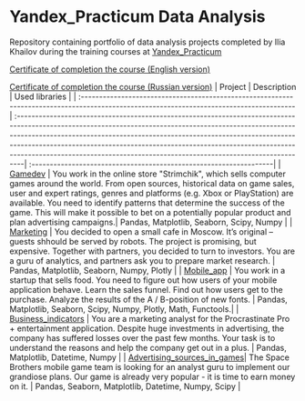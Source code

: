# Yandex_Practicum Data Analysis

Repository containing portfolio of data analysis projects completed by Ilia Khailov during the training courses at [Yandex_Practicum](https://practicum.yandex.ru)

[Certificate of completion the course (English version)](https://github.com/AstartesXX/yandex_practicum/blob/main/yandex_da_en.pdf)

[Certificate of completion the course (Russian version)](https://github.com/AstartesXX/yandex_practicum/blob/main/yandex_da_ru.pdf)
| Project                                                                                                                                   | Description                                                                                                                                                                                                                                                                                                                                                                                              | Used libraries                                                     |
| :---------------------------------------------------------------------------------------------------------------------------------------- | :--------------------------------------------------------------------------------------------------------------------------------------------------------------------------------------------------------------------------------------------------------------------------------------------------------------------------------------------------------------------------------------------------------| :------------------------------------------------------------------|
| [Gamedev](https://github.com/AstartesXX/yandex_practicum/tree/main/gamedev)                                                               | You work in the online store "Strimchik", which sells computer games around the world. From open sources, historical data on game sales, user and expert ratings, genres and platforms (e.g. Xbox or PlayStation) are available. You need to identify patterns that determine the success of the game. This will make it possible to bet on a potentially popular product and plan advertising campaigns.| Pandas, Matplotlib, Seaborn, Scipy, Numpy                          |
| [Marketing](https://github.com/AstartesXX/yandex_practicum/tree/main/marketing)                                                           | You decided to open a small cafe in Moscow. It’s original – guests shhould be served by robots. The project is promising, but expensive. Together with partners, you decided to turn to investors. You are a guru of analytics, and partners ask you to prepare market research.                                                                                                                         | Pandas, Matplotlib, Seaborn, Numpy, Plotly                         |
| [Mobile_app](https://github.com/AstartesXX/yandex_practicum/tree/main/mobile%20app)                                                       | You work in a startup that sells food. You need to figure out how users of your mobile application behave. Learn the sales funnel. Find out how users get to the purchase. Analyze the results of the A / B-position of new fonts.                                                                                                                                                                       | Pandas, Matplotlib, Seaborn, Scipy, Numpy, Plotly, Math, Functools.|
| [Business_indicators](https://github.com/AstartesXX/yandex_practicum/tree/main/busines%20indicators)                                      | You are a marketing analyst for the Procrastinate Pro + entertainment application. Despite huge investments in advertising, the company has suffered losses over the past few months. Your task is to understand the reasons and help the company get out in a plus.                                                                                                                                     | Pandas, Matplotlib, Datetime, Numpy                                |
| [Advertising_sources_in_games](https://github.com/AstartesXX/yandex_practicum/tree/main/games%20-%20analysis%20of%20advertising%20sources)| The Space Brothers mobile game team is looking for an analyst guru to implement our grandiose plans. Our game is already very popular - it is time to earn money on it.                                                                                                                                                                                                                                  | Pandas, Seaborn, Matplotlib, Datetime, Numpy, Scipy                |